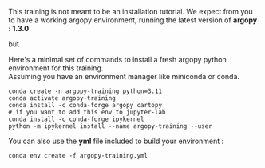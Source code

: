 This training is not meant to be an installation tutorial. We expect from you to have a working argopy environment, running the latest version of **argopy : 1.3.0**
  
but
  
Here's a minimal set of commands to install a fresh argopy python environment for this training.  
Assuming you have an environment manager like miniconda or conda.  

```
conda create -n argopy-training python=3.11
conda activate argopy-training
conda install -c conda-forge argopy cartopy
# if you want to add this env to jupyter-lab
conda install -c conda-forge ipykernel
python -m ipykernel install --name argopy-training --user
```
  
You can also use the **yml** file included to build your environment : 
```
conda env create -f argopy-training.yml
```
